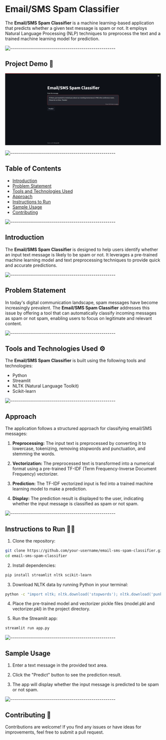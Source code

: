 # Email/SMS Spam Classifier

The **Email/SMS Spam Classifier** is a machine learning-based application that predicts whether a given text message is spam or not. It employs Natural Language Processing (NLP) techniques to preprocess the text and a trained machine learning model for prediction.

![-----------------------------------------------------](https://raw.githubusercontent.com/andreasbm/readme/master/assets/lines/colored.png)

## Project Demo 🎥

![Demo GIF](gif.gif)

![-----------------------------------------------------](https://raw.githubusercontent.com/andreasbm/readme/master/assets/lines/colored.png)

## Table of Contents
- [Introduction](#introduction)
- [Problem Statement](#problem-statement)
- [Tools and Technologies Used](#tools-and-technologies-used)
- [Approach](#approach)
- [Instructions to Run](#instructions-to-run)
- [Sample Usage](#sample-usage)
- [Contributing](#contributing)

![-----------------------------------------------------](https://raw.githubusercontent.com/andreasbm/readme/master/assets/lines/colored.png)

## Introduction

The **Email/SMS Spam Classifier** is designed to help users identify whether an input text message is likely to be spam or not. It leverages a pre-trained machine learning model and text preprocessing techniques to provide quick and accurate predictions.

![-----------------------------------------------------](https://raw.githubusercontent.com/andreasbm/readme/master/assets/lines/colored.png)

## Problem Statement

In today's digital communication landscape, spam messages have become increasingly prevalent. The **Email/SMS Spam Classifier** addresses this issue by offering a tool that can automatically classify incoming messages as spam or not spam, enabling users to focus on legitimate and relevant content.

![-----------------------------------------------------](https://raw.githubusercontent.com/andreasbm/readme/master/assets/lines/colored.png)

## Tools and Technologies Used ⚙️

The **Email/SMS Spam Classifier** is built using the following tools and technologies:

- Python
- Streamlit
- NLTK (Natural Language Toolkit)
- Scikit-learn

![-----------------------------------------------------](https://raw.githubusercontent.com/andreasbm/readme/master/assets/lines/colored.png)

## Approach

The application follows a structured approach for classifying email/SMS messages:

1. **Preprocessing:** The input text is preprocessed by converting it to lowercase, tokenizing, removing stopwords and punctuation, and stemming the words.

2. **Vectorization:** The preprocessed text is transformed into a numerical format using a pre-trained TF-IDF (Term Frequency-Inverse Document Frequency) vectorizer.

3. **Prediction:** The TF-IDF vectorized input is fed into a trained machine learning model to make a prediction.

4. **Display:** The prediction result is displayed to the user, indicating whether the input message is classified as spam or not spam.

![-----------------------------------------------------](https://raw.githubusercontent.com/andreasbm/readme/master/assets/lines/colored.png)

## Instructions to Run 🏃‍♂️

1. Clone the repository:

```bash
git clone https://github.com/your-username/email-sms-spam-classifier.git
cd email-sms-spam-classifier
```

2. Install dependencies:

```bash
pip install streamlit nltk scikit-learn
```

3. Download NLTK data by running Python in your terminal:

```bash
python -c "import nltk; nltk.download('stopwords'); nltk.download('punkt')"
```

4. Place the pre-trained model and vectorizer pickle files (model.pkl and vectorizer.pkl) in the project directory.

5. Run the Streamlit app:

```bash
streamlit run app.py
```
![-----------------------------------------------------](https://raw.githubusercontent.com/andreasbm/readme/master/assets/lines/colored.png)

## Sample Usage

1. Enter a text message in the provided text area.

2. Click the "Predict" button to see the prediction result.

3. The app will display whether the input message is predicted to be spam or not spam.

![-----------------------------------------------------](https://raw.githubusercontent.com/andreasbm/readme/master/assets/lines/colored.png)

## Contributing 🛂

Contributions are welcome! If you find any issues or have ideas for improvements, feel free to submit a pull request.





